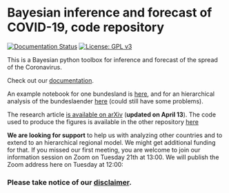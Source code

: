 # Bayesian inference and forecast of COVID-19, code repository

[![Documentation Status](https://readthedocs.org/projects/covid19-inference/badge/?version=latest)](https://covid19-inference-forecast.readthedocs.io/en/latest/?badge=latest)
[![License: GPL v3](https://img.shields.io/badge/License-GPLv3-blue.svg)](https://www.gnu.org/licenses/gpl-3.0)

This is a Bayesian python toolbox for inference and forecast of the spread of the Coronavirus.

Check out our [documentation](https://covid19-inference.readthedocs.io/en/latest/).

An example notebook for one bundesland is [here](scripts/example_one_bundesland.ipynb), and for an hierarchical analysis of the bundeslaender [here](scripts/example_bundeslaender.ipynb) (could still have some problems).

The research article [is available on arXiv](https://arxiv.org/abs/2004.01105) (**updated on April 13**).
The code used to produce the figures is available in the other repository [here](https://github.com/Priesemann-Group/covid19_inference_forecast)


**We are looking for support** to help us with analyzing other countries and to extend to an hierarchical regional model. We might get additional funding for that. If you missed our first meeting, you are welcome to join our information session on Zoom on Tuesday 21th at 13:00. We will publish the Zoom address here on Tuesday at 12:00:


### Please take notice of our [disclaimer](DISCLAIMER.md).


